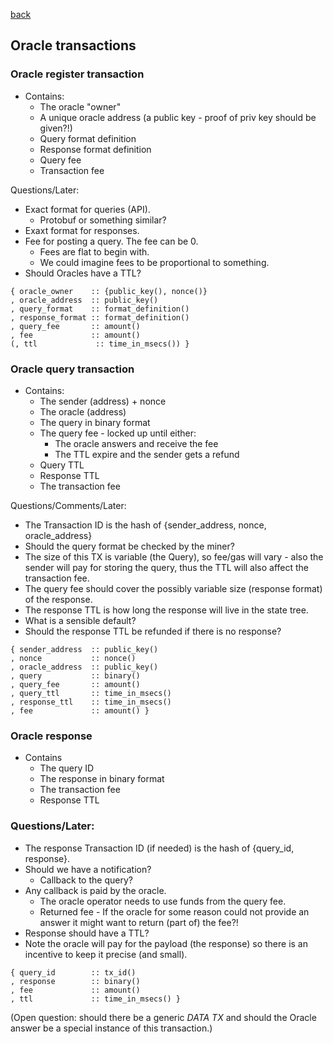 [back](./oracles.md)
## Oracle transactions

### Oracle register transaction
- Contains:
  - The oracle "owner"
  - A unique oracle address (a public key - proof of priv key should be given?!)
  - Query format definition
  - Response format definition
  - Query fee
  - Transaction fee

Questions/Later:
- Exact format for queries (API).
  - Protobuf or something similar?
- Exaxt format for responses.
- Fee for posting a query. The fee can be 0.
  - Fees are flat to begin with.
  - We could imagine fees to be proportional to something.
- Should Oracles have a TTL?

```
{ oracle_owner    :: {public_key(), nonce()}
, oracle_address  :: public_key()
, query_format    :: format_definition()
, response_format :: format_definition()
, query_fee       :: amount()
, fee             :: amount()
(, ttl             :: time_in_msecs()) }
```

### Oracle query transaction
- Contains:
  - The sender (address) + nonce
  - The oracle (address)
  - The query in binary format
  - The query fee - locked up until either:
    - The oracle answers and receive the fee
    - The TTL expire and the sender gets a refund
  - Query TTL
  - Response TTL
  - The transaction fee

Questions/Comments/Later:
- The Transaction ID is the hash of {sender_address, nonce, oracle_address}
- Should the query format be checked by the miner?
- The size of this TX is variable (the Query), so fee/gas will vary - also the
sender will pay for storing the query, thus the TTL will also affect the
transaction fee.
- The query fee should cover the possibly variable size (response format) of
the response.
- The response TTL is how long the response will live in the state tree.
- What is a sensible default?
- Should the response TTL be refunded if there is no response?

```
{ sender_address  :: public_key()
, nonce           :: nonce()
, oracle_address  :: public_key()
, query           :: binary()
, query_fee       :: amount()
, query_ttl       :: time_in_msecs()
, response_ttl    :: time_in_msecs()
, fee             :: amount() }
```

### Oracle response
- Contains
  - The query ID
  - The response in binary format
  - The transaction fee
  - Response TTL

### Questions/Later:
- The response Transaction ID (if needed) is the hash of {query_id, response}.
- Should we have a notification?
  - Callback to the query?
- Any callback is paid by the oracle.
  - The oracle operator needs to use funds from the query fee.
  - Returned fee - If the oracle for some reason could not
    provide an answer it might want to return (part of) the fee?!
- Response should have a TTL?
- Note the oracle will pay for the payload (the response) so there is an
  incentive to keep it precise (and small).

```
{ query_id        :: tx_id()
, response        :: binary()
, fee             :: amount()
, ttl             :: time_in_msecs() }
```

(Open question: should there be a generic _DATA TX_ and should the Oracle
answer be a special instance of this transaction.)
